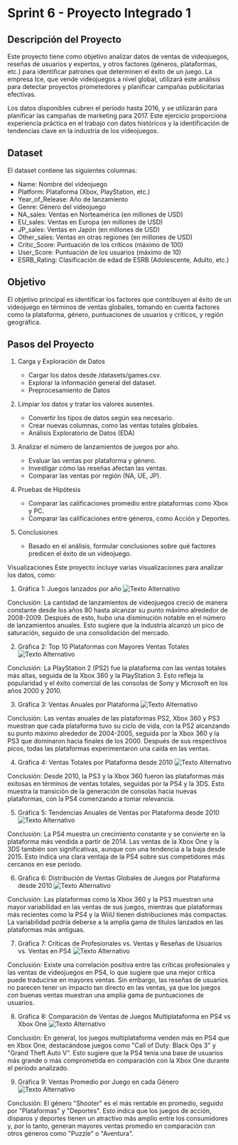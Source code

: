 # Sprint 6 - Proyecto Integrado 1

## Descripción del Proyecto
Este proyecto tiene como objetivo analizar datos de ventas de videojuegos, reseñas de usuarios y expertos, y otros factores (géneros, plataformas, etc.) para identificar patrones que determinen el éxito de un juego. La empresa Ice, que vende videojuegos a nivel global, utilizará este análisis para detectar proyectos prometedores y planificar campañas publicitarias efectivas.

Los datos disponibles cubren el período hasta 2016, y se utilizarán para planificar las campañas de marketing para 2017. Este ejercicio proporciona experiencia práctica en el trabajo con datos históricos y la identificación de tendencias clave en la industria de los videojuegos.

## Dataset
El dataset contiene las siguientes columnas:

- Name: Nombre del videojuego
- Platform: Plataforma (Xbox, PlayStation, etc.)
- Year_of_Release: Año de lanzamiento
- Genre: Género del videojuego
- NA_sales: Ventas en Norteamérica (en millones de USD)
- EU_sales: Ventas en Europa (en millones de USD)
- JP_sales: Ventas en Japón (en millones de USD)
- Other_sales: Ventas en otras regiones (en millones de USD)
- Critic_Score: Puntuación de los críticos (máximo de 100)
- User_Score: Puntuación de los usuarios (máximo de 10)
- ESRB_Rating: Clasificación de edad de ESRB (Adolescente, Adulto, etc.)

## Objetivo
El objetivo principal es identificar los factores que contribuyen al éxito de un videojuego en términos de ventas globales, tomando en cuenta factores como la plataforma, género, puntuaciones de usuarios y críticos, y región geográfica.

## Pasos del Proyecto
1. Carga y Exploración de Datos
    - Cargar los datos desde /datasets/games.csv.
    - Explorar la información general del dataset.
    - Preprocesamiento de Datos

2. Limpiar los datos y tratar los valores ausentes.
    - Convertir los tipos de datos según sea necesario.
    - Crear nuevas columnas, como las ventas totales globales.
    - Análisis Exploratorio de Datos (EDA)

3. Analizar el número de lanzamientos de juegos por año.
    - Evaluar las ventas por plataforma y género.
    - Investigar cómo las reseñas afectan las ventas.
    - Comparar las ventas por región (NA, UE, JP).
4. Pruebas de Hipótesis

    - Comparar las calificaciones promedio entre plataformas como Xbox y PC.
    - Comparar las calificaciones entre géneros, como Acción y Deportes.

5. Conclusiones

    - Basado en el análisis, formular conclusiones sobre qué factores predicen el éxito de un videojuego.

Visualizaciones
Este proyecto incluye varias visualizaciones para analizar los datos, como:

1. Gráfica 1: Juegos lanzados por año
![Texto Alternativo](images/image.png)

Conclusión: La cantidad de lanzamientos de videojuegos creció de manera constante desde los años 80 hasta alcanzar su punto máximo alrededor de 2008-2009. Después de esto, hubo una disminución notable en el número de lanzamientos anuales. Esto sugiere que la industria alcanzó un pico de saturación, seguido de una consolidación del mercado.

2. Gráfica 2: Top 10 Plataformas con Mayores Ventas Totales
![Texto Alternativo](images/image(1).png)

Conclusión: La PlayStation 2 (PS2) fue la plataforma con las ventas totales más altas, seguida de la Xbox 360 y la PlayStation 3. Esto refleja la popularidad y el éxito comercial de las consolas de Sony y Microsoft en los años 2000 y 2010.

3. Gráfica 3: Ventas Anuales por Plataforma
![Texto Alternativo](images/image(2).png)

Conclusión: Las ventas anuales de las plataformas PS2, Xbox 360 y PS3 muestran que cada plataforma tuvo su ciclo de vida, con la PS2 alcanzando su punto máximo alrededor de 2004-2005, seguida por la Xbox 360 y la PS3 que dominaron hacia finales de los 2000. Después de sus respectivos picos, todas las plataformas experimentaron una caída en las ventas.

4. Gráfica 4: Ventas Totales por Plataforma desde 2010
![Texto Alternativo](images/image(3).png)

Conclusión: Desde 2010, la PS3 y la Xbox 360 fueron las plataformas más exitosas en términos de ventas totales, seguidas por la PS4 y la 3DS. Esto muestra la transición de la generación de consolas hacia nuevas plataformas, con la PS4 comenzando a tomar relevancia.

5. Gráfica 5: Tendencias Anuales de Ventas por Plataforma desde 2010
![Texto Alternativo](images/image(4).png)

Conclusión: La PS4 muestra un crecimiento constante y se convierte en la plataforma más vendida a partir de 2014. Las ventas de la Xbox One y la 3DS también son significativas, aunque con una tendencia a la baja desde 2015. Esto indica una clara ventaja de la PS4 sobre sus competidores más cercanos en ese período.

6. Gráfica 6: Distribución de Ventas Globales de Juegos por Plataforma desde 2010
![Texto Alternativo](images/image(5).png)

Conclusión: Las plataformas como la Xbox 360 y la PS3 muestran una mayor variabilidad en las ventas de sus juegos, mientras que plataformas más recientes como la PS4 y la WiiU tienen distribuciones más compactas. La variabilidad podría deberse a la amplia gama de títulos lanzados en las plataformas más antiguas.

7. Gráfica 7: Críticas de Profesionales vs. Ventas y Reseñas de Usuarios vs. Ventas en PS4
![Texto Alternativo](images/image(6).png)

Conclusión: Existe una correlación positiva entre las críticas profesionales y las ventas de videojuegos en PS4, lo que sugiere que una mejor crítica puede traducirse en mayores ventas. Sin embargo, las reseñas de usuarios no parecen tener un impacto tan directo en las ventas, ya que los juegos con buenas ventas muestran una amplia gama de puntuaciones de usuarios.

8. Gráfica 8: Comparación de Ventas de Juegos Multiplataforma en PS4 vs Xbox One
![Texto Alternativo](images/image(7).png)

Conclusión: En general, los juegos multiplataforma venden más en PS4 que en Xbox One, destacándose juegos como "Call of Duty: Black Ops 3" y "Grand Theft Auto V". Esto sugiere que la PS4 tenía una base de usuarios más grande o más comprometida en comparación con la Xbox One durante el período analizado.

9. Gráfica 9: Ventas Promedio por Juego en cada Género
![Texto Alternativo](images/image.png)

Conclusión: El género "Shooter" es el más rentable en promedio, seguido por "Plataformas" y "Deportes". Esto indica que los juegos de acción, disparos y deportes tienen un atractivo más amplio entre los consumidores y, por lo tanto, generan mayores ventas promedio en comparación con otros géneros como "Puzzle" o "Aventura".